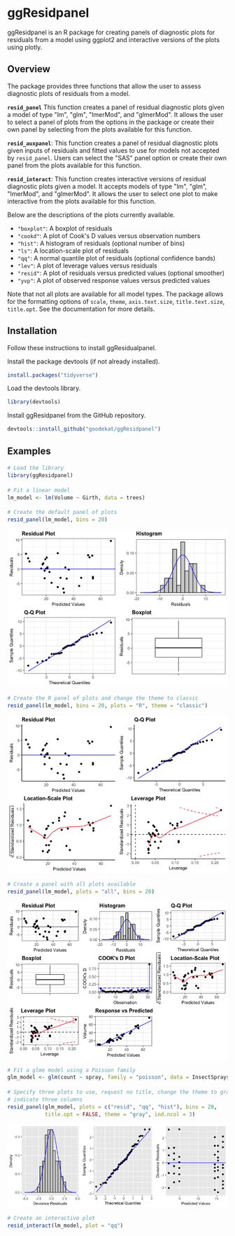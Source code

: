 
ggResidpanel
============

ggResidpanel is an R package for creating panels of diagnostic plots for residuals from a model using ggplot2 and interactive versions of the plots using plotly.

Overview
--------

The package provides three functions that allow the user to assess diagnostic plots of residuals from a model.

**`resid_panel`** This function creates a panel of residual diagnostic plots given a model of type "lm", "glm", "lmerMod", and "glmerMod". It allows the user to select a panel of plots from the options in the package or create their own panel by selecting from the plots available for this function.

**`resid_auxpanel`**: This function creates a panel of residual diagnostic plots given inputs of residuals and fitted values to use for models not accepted by `resid_panel`. Users can select the "SAS" panel option or create their own panel from the plots available for this function.

**`resid_interact`**: This function creates interactive versions of residual diagnostic plots given a model. It accepts models of type "lm", "glm", "lmerMod", and "glmerMod". It allows the user to select one plot to make interactive from the plots available for this function.

Below are the descriptions of the plots currently available.

-   `"boxplot"`: A boxplot of residuals
-   `"cookd"`: A plot of Cook's D values versus observation numbers
-   `"hist"`: A histogram of residuals (optional number of bins)
-   `"ls"`: A location-scale plot of residuals
-   `"qq"`: A normal quantile plot of residuals (optional confidence bands)
-   `"lev"`: A plot of leverage values versus residuals
-   `"resid"`: A plot of residuals versus predicted values (optional smoother)
-   `"yvp"`: A plot of observed response values versus predicted values

Note that not all plots are available for all model types. The package allows for the formatting options of `scale`, `theme`, `axis.text.size`, `title.text.size`, `title.opt`. See the documentation for more details.

Installation
------------

Follow these instructions to install ggResidualpanel.

Install the package devtools (if not already installed).

``` r
install.packages("tidyverse")
```

Load the devtools library.

``` r
library(devtools)
```

Install ggResidpanel from the GitHub repository.

``` r
devtools::install_github("goodekat/ggResidpanel")
```

Examples
--------

``` r
# Load the library
library(ggResidpanel)

# Fit a linear model
lm_model <- lm(Volume ~ Girth, data = trees)

# Create the default panel of plots
resid_panel(lm_model, bins = 20)
```

![](README_files/figure-markdown_github-ascii_identifiers/unnamed-chunk-4-1.png)

``` r
# Create the R panel of plots and change the theme to classic
resid_panel(lm_model, bins = 20, plots = "R", theme = "classic")
```

![](README_files/figure-markdown_github-ascii_identifiers/unnamed-chunk-4-2.png)

``` r
# Create a panel with all plots available
resid_panel(lm_model, plots = "all", bins = 20)
```

![](README_files/figure-markdown_github-ascii_identifiers/unnamed-chunk-4-3.png)

``` r
# Fit a glme model using a Poisson family
glm_model <- glm(count ~ spray, family = "poisson", data = InsectSprays)

# Specify three plots to use, request no title, change the theme to gray, and 
# indicate three columns
resid_panel(glm_model, plots = c("resid", "qq", "hist"), bins = 20, 
            title.opt = FALSE, theme = "gray", ind.ncol = 3)
```

![](README_files/figure-markdown_github-ascii_identifiers/unnamed-chunk-5-1.png)

``` r
# Create an interactive plot
resid_interact(lm_model, plot = "qq")
```

<!--html_preserve-->

<script type="application/json" data-for="21712b58400f">{"x":{"data":[{"x":[-8.80576288568714,-6.82968532436761,-5.76062007097865,-4.98124056805031,-4.34865829406571,-3.80510524717301,-3.32104482426034,-2.87914899160006,-2.46825921367301,-2.08067238189567,-1.71076407577058,-1.35422383075955,-1.00759788851534,-0.667997289527217,-0.332898968682799,3.03716505350456e-16,0.332898968682799,0.667997289527218,1.00759788851534,1.35422383075955,1.71076407577058,2.08067238189567,2.46825921367301,2.87914899160006,3.32104482426034,3.80510524717301,4.34865829406571,4.98124056805031,5.76062007097865,6.82968532436761,8.80576288568714],"y":[-8.06535951066543,-6.75877386838105,-6.20608873010604,-5.81024364092172,-4.74681794954665,-3.29170207980293,-3.24195648660925,-3.18096152670288,-3.03243129924355,-3.03000056777485,-2.74195648660925,-1.02706102269351,-0.580961526702881,-0.21145900665607,0.105867188728367,0.151966684719002,0.19269590415961,0.521469204765816,0.592695904159609,1.53879540015025,1.93220975786587,2.5639226035534,3.31245283101275,3.67709388812218,3.89928154644399,3.99097172481263,4.56462915567513,4.70414300938138,5.19685081497521,5.39391126989396,9.58681681399695],"text":["theoretical: -8.805763e+00<br />sample: -8.0653595<br />Residual: -8.0653595","theoretical: -6.829685e+00<br />sample: -6.7587739<br />Residual: -6.7587739","theoretical: -5.760620e+00<br />sample: -6.2060887<br />Residual: -6.2060887","theoretical: -4.981241e+00<br />sample: -5.8102436<br />Residual: -5.8102436","theoretical: -4.348658e+00<br />sample: -4.7468179<br />Residual: -4.7468179","theoretical: -3.805105e+00<br />sample: -3.2917021<br />Residual: -3.2917021","theoretical: -3.321045e+00<br />sample: -3.2419565<br />Residual: -3.2419565","theoretical: -2.879149e+00<br />sample: -3.1809615<br />Residual: -3.1809615","theoretical: -2.468259e+00<br />sample: -3.0324313<br />Residual: -3.0324313","theoretical: -2.080672e+00<br />sample: -3.0300006<br />Residual: -3.0300006","theoretical: -1.710764e+00<br />sample: -2.7419565<br />Residual: -2.7419565","theoretical: -1.354224e+00<br />sample: -1.0270610<br />Residual: -1.0270610","theoretical: -1.007598e+00<br />sample: -0.5809615<br />Residual: -0.5809615","theoretical: -6.679973e-01<br />sample: -0.2114590<br />Residual: -0.2114590","theoretical: -3.328990e-01<br />sample:  0.1058672<br />Residual:  0.1058672","theoretical:  3.037165e-16<br />sample:  0.1519667<br />Residual:  0.1519667","theoretical:  3.328990e-01<br />sample:  0.1926959<br />Residual:  0.1926959","theoretical:  6.679973e-01<br />sample:  0.5214692<br />Residual:  0.5214692","theoretical:  1.007598e+00<br />sample:  0.5926959<br />Residual:  0.5926959","theoretical:  1.354224e+00<br />sample:  1.5387954<br />Residual:  1.5387954","theoretical:  1.710764e+00<br />sample:  1.9322098<br />Residual:  1.9322098","theoretical:  2.080672e+00<br />sample:  2.5639226<br />Residual:  2.5639226","theoretical:  2.468259e+00<br />sample:  3.3124528<br />Residual:  3.3124528","theoretical:  2.879149e+00<br />sample:  3.6770939<br />Residual:  3.6770939","theoretical:  3.321045e+00<br />sample:  3.8992815<br />Residual:  3.8992815","theoretical:  3.805105e+00<br />sample:  3.9909717<br />Residual:  3.9909717","theoretical:  4.348658e+00<br />sample:  4.5646292<br />Residual:  4.5646292","theoretical:  4.981241e+00<br />sample:  4.7041430<br />Residual:  4.7041430","theoretical:  5.760620e+00<br />sample:  5.1968508<br />Residual:  5.1968508","theoretical:  6.829685e+00<br />sample:  5.3939113<br />Residual:  5.3939113","theoretical:  8.805763e+00<br />sample:  9.5868168<br />Residual:  9.5868168"],"type":"scatter","mode":"markers","marker":{"autocolorscale":false,"color":"rgba(0,0,0,1)","opacity":1,"size":5.66929133858268,"symbol":"circle","line":{"width":1.88976377952756,"color":"rgba(0,0,0,1)"}},"hoveron":"points","showlegend":false,"xaxis":"x","yaxis":"y","hoverinfo":"text","frame":null},{"x":[-8.80576288568714,8.80576288568714],"y":[-10.2842932348634,10.6723701814576],"text":["xline: -8.805763<br />yline: -10.28429","xline:  8.805763<br />yline:  10.67237"],"type":"scatter","mode":"lines","line":{"width":1.88976377952756,"color":"rgba(0,0,255,1)","dash":"solid"},"hoveron":"points","showlegend":false,"xaxis":"x","yaxis":"y","hoverinfo":"text","frame":null}],"layout":{"margin":{"t":42.1685346616853,"r":7.30593607305936,"b":38.854296388543,"l":41.7766708177667},"plot_bgcolor":"rgba(255,255,255,1)","paper_bgcolor":"rgba(255,255,255,1)","font":{"color":"rgba(0,0,0,1)","family":"","size":14.6118721461187},"title":"<b> Q-Q Plot <\/b>","titlefont":{"color":"rgba(0,0,0,1)","family":"","size":15.9402241594022},"xaxis":{"domain":[0,1],"type":"linear","autorange":false,"tickmode":"array","range":[-9.68633917425585,9.68633917425585],"ticktext":["-5","0","5"],"tickvals":[-5,0,5],"ticks":"outside","tickcolor":"rgba(51,51,51,1)","ticklen":3.65296803652968,"tickwidth":0.66417600664176,"showticklabels":true,"tickfont":{"color":"rgba(77,77,77,1)","family":"","size":11.689497716895},"tickangle":-0,"showline":false,"linecolor":null,"linewidth":0,"showgrid":true,"gridcolor":"rgba(235,235,235,1)","gridwidth":0.66417600664176,"zeroline":false,"anchor":"y","title":"Theoretical Quantiles","titlefont":{"color":"rgba(0,0,0,1)","family":"","size":13.2835201328352},"hoverformat":".2f"},"yaxis":{"domain":[0,1],"type":"linear","autorange":false,"tickmode":"array","range":[-11.3321264056794,11.7202033522736],"ticktext":["-10","-5","0","5","10"],"tickvals":[-10,-5,0,5,10],"ticks":"outside","tickcolor":"rgba(51,51,51,1)","ticklen":3.65296803652968,"tickwidth":0.66417600664176,"showticklabels":true,"tickfont":{"color":"rgba(77,77,77,1)","family":"","size":11.689497716895},"tickangle":-0,"showline":false,"linecolor":null,"linewidth":0,"showgrid":true,"gridcolor":"rgba(235,235,235,1)","gridwidth":0.66417600664176,"zeroline":false,"anchor":"x","title":"Sample Quantiles","titlefont":{"color":"rgba(0,0,0,1)","family":"","size":13.2835201328352},"hoverformat":".2f"},"shapes":[{"type":"rect","fillcolor":"transparent","line":{"color":"rgba(51,51,51,1)","width":0.66417600664176,"linetype":"solid"},"yref":"paper","xref":"paper","x0":0,"x1":1,"y0":0,"y1":1}],"showlegend":false,"legend":{"bgcolor":"rgba(255,255,255,1)","bordercolor":"transparent","borderwidth":1.88976377952756,"font":{"color":"rgba(0,0,0,1)","family":"","size":11.689497716895}},"hovermode":"closest"},"source":"A","attrs":{"217164b18bb5":{"sample":{},"label":{},"type":"ggplotly"},"2171444b4bb8":{"sample":{},"label":{}}},"cur_data":"217164b18bb5","visdat":{"217164b18bb5":["function (y) ","x"],"2171444b4bb8":["function (y) ","x"]},"config":{"modeBarButtonsToAdd":[{"name":"Collaborate","icon":{"width":1000,"ascent":500,"descent":-50,"path":"M487 375c7-10 9-23 5-36l-79-259c-3-12-11-23-22-31-11-8-22-12-35-12l-263 0c-15 0-29 5-43 15-13 10-23 23-28 37-5 13-5 25-1 37 0 0 0 3 1 7 1 5 1 8 1 11 0 2 0 4-1 6 0 3-1 5-1 6 1 2 2 4 3 6 1 2 2 4 4 6 2 3 4 5 5 7 5 7 9 16 13 26 4 10 7 19 9 26 0 2 0 5 0 9-1 4-1 6 0 8 0 2 2 5 4 8 3 3 5 5 5 7 4 6 8 15 12 26 4 11 7 19 7 26 1 1 0 4 0 9-1 4-1 7 0 8 1 2 3 5 6 8 4 4 6 6 6 7 4 5 8 13 13 24 4 11 7 20 7 28 1 1 0 4 0 7-1 3-1 6-1 7 0 2 1 4 3 6 1 1 3 4 5 6 2 3 3 5 5 6 1 2 3 5 4 9 2 3 3 7 5 10 1 3 2 6 4 10 2 4 4 7 6 9 2 3 4 5 7 7 3 2 7 3 11 3 3 0 8 0 13-1l0-1c7 2 12 2 14 2l218 0c14 0 25-5 32-16 8-10 10-23 6-37l-79-259c-7-22-13-37-20-43-7-7-19-10-37-10l-248 0c-5 0-9-2-11-5-2-3-2-7 0-12 4-13 18-20 41-20l264 0c5 0 10 2 16 5 5 3 8 6 10 11l85 282c2 5 2 10 2 17 7-3 13-7 17-13z m-304 0c-1-3-1-5 0-7 1-1 3-2 6-2l174 0c2 0 4 1 7 2 2 2 4 4 5 7l6 18c0 3 0 5-1 7-1 1-3 2-6 2l-173 0c-3 0-5-1-8-2-2-2-4-4-4-7z m-24-73c-1-3-1-5 0-7 2-2 3-2 6-2l174 0c2 0 5 0 7 2 3 2 4 4 5 7l6 18c1 2 0 5-1 6-1 2-3 3-5 3l-174 0c-3 0-5-1-7-3-3-1-4-4-5-6z"},"click":"function(gd) { \n        // is this being viewed in RStudio?\n        if (location.search == '?viewer_pane=1') {\n          alert('To learn about plotly for collaboration, visit:\\n https://cpsievert.github.io/plotly_book/plot-ly-for-collaboration.html');\n        } else {\n          window.open('https://cpsievert.github.io/plotly_book/plot-ly-for-collaboration.html', '_blank');\n        }\n      }"}],"cloud":false},"highlight":{"on":"plotly_click","persistent":false,"dynamic":false,"selectize":false,"opacityDim":0.2,"selected":{"opacity":1}},"base_url":"https://plot.ly"},"evals":["config.modeBarButtonsToAdd.0.click"],"jsHooks":{"render":[{"code":"function(el, x) { var ctConfig = crosstalk.var('plotlyCrosstalkOpts').set({\"on\":\"plotly_click\",\"persistent\":false,\"dynamic\":false,\"selectize\":false,\"opacityDim\":0.2,\"selected\":{\"opacity\":1}}); }","data":null}]}}</script>
<!--/html_preserve-->
